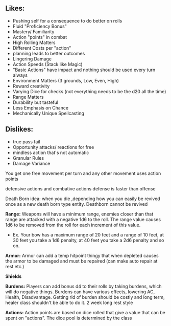 ## Likes:
- Pushing self for a consequence to do better on rolls
- Fluid "Proficiency Bonus"
- Mastery/ Familiarity
- Action "points" in combat
- High Rolling Matters
- Different Costs per "action"
- planning leads to better outcomes
- Lingering Damage
- Action Speeds (Stack like Magic)
- "Basic Actions" have impact and nothing should be used every turn always
- Environment Matters (3 grounds, Low, Even, High)
- Reward creativity
- Varying Dice for checks (not everything needs to be the d20 all the time)
- Range Matters
- Durability but tasteful
- Less Emphasis on Chance
- Mechanically Unique Spellcasting
## Dislikes:
- true pass fail
- Opportunity attacks/ reactions for free
- mindless action that's not automatic 
- Granular Rules
- Damage Variance


You get one free movement per turn and any other movement uses action points

defensive actions and combative actions 
defense is faster than offense 


Death Born idea: when you die ,depending how you can easily be revived once as a new death born type entity. Deathborn cannot be revived 


**Range:** Weapons will have a minimum range, enemies closer than that range are attacked with a negative 1d6 to the roll. The range value causes 1d6 to be removed from the roll for each increment of this value. 
- Ex. Your bow has a maximum range of 20 feet and a range of 10 feet, at 30 feet you take a 1d6 penalty, at 40 feet you take a 2d6 penalty and so on.

**Armor:** Armor can add a temp hitpoint thingy that when depleted causes the armor to be damaged and must be repaired (can make auto repair at rest etc.)

**Shields**

**Burdens:** Players can add bonus d4 to their rolls by taking burdens, which will do negative things. Burdens can have various effects, lowering AC, Health, Disadvantage. Getting rid of burden should be costly and long term, healer class shouldn't be able to do it. 2 week long rest style

**Actions:** Action points are based on dice rolled that give a value that can be spent on "actions". The dice pool is determined by the class